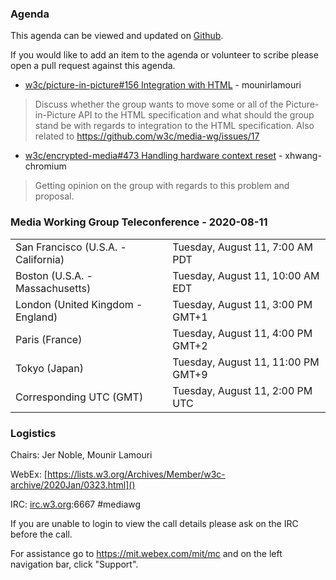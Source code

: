 ### Agenda

This agenda can be viewed and updated on [Github](https://github.com/w3c/media-wg/blob/master/meetings/2020-08-11-Media_Working_Group_Teleconference-agenda.md).

If you would like to add an item to the agenda or volunteer to scribe please open a pull request against this agenda.

* [w3c/picture-in-picture#156 Integration with HTML](https://github.com/w3c/picture-in-picture/issues/156) - mounirlamouri
> Discuss whether the group wants to move some or all of the Picture-in-Picture API to the HTML specification and what should the group stand be with regards to integration to the HTML specification.
> Also related to https://github.com/w3c/media-wg/issues/17

* [w3c/encrypted-media#473 Handling hardware context reset](https://github.com/w3c/encrypted-media/issues/473) - xhwang-chromium
> Getting opinion on the group with regards to this problem and proposal.

### Media Working Group Teleconference - 2020-08-11

<table>
<tr><td> San Francisco (U.S.A. - California) <td> Tuesday, August 11, 7:00 AM PDT
<tr><td> Boston (U.S.A. - Massachusetts) <td> Tuesday, August 11, 10:00 AM EDT
<tr><td> London (United Kingdom - England) <td> Tuesday, August 11, 3:00 PM GMT+1
<tr><td> Paris (France) <td> Tuesday, August 11, 4:00 PM GMT+2
<tr><td> Tokyo (Japan) <td> Tuesday, August 11, 11:00 PM GMT+9
<tr><td> Corresponding UTC (GMT) <td> Tuesday, August 11, 2:00 PM UTC
</table>

### Logistics

Chairs: Jer Noble, Mounir Lamouri

WebEx: [https://lists.w3.org/Archives/Member/w3c-archive/2020Jan/0323.html]()

IRC: [irc.w3.org](http://irc.w3.org/):6667 #mediawg

If you are unable to login to view the call details please ask on the IRC before the call.

For assistance go to https://mit.webex.com/mit/mc  and on the left navigation bar, click "Support".
